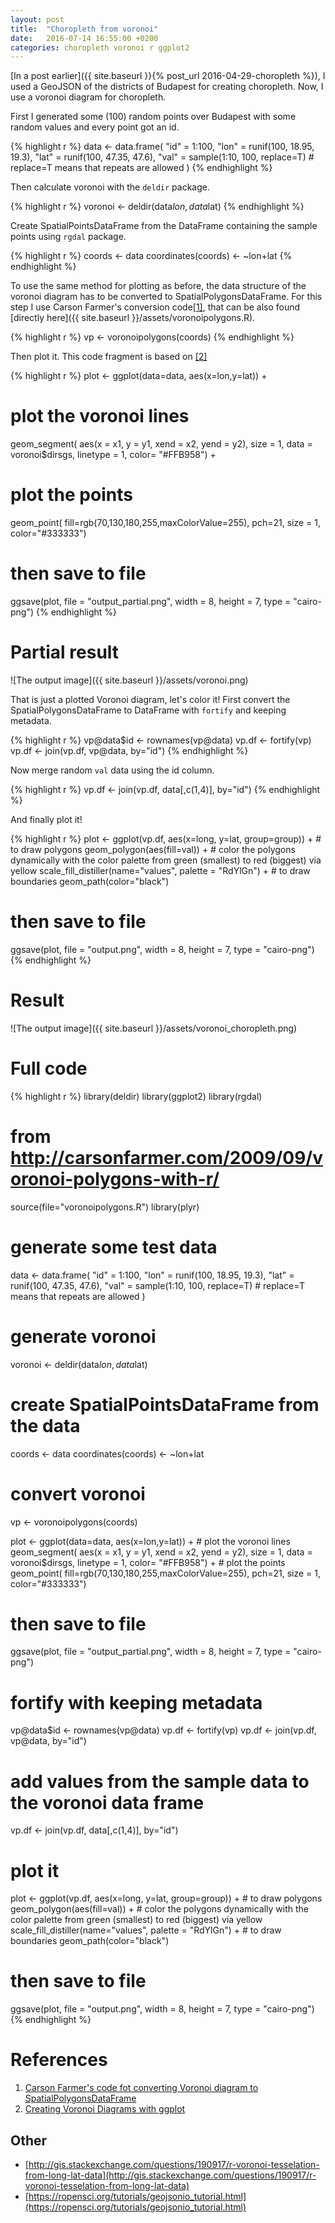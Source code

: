 ```yaml
---
layout: post
title:  "Choropleth from voronoi"
date:   2016-07-14 16:55:00 +0200
categories: choropleth voronoi r ggplot2
---
```


[In a post earlier]({{ site.baseurl }}{% post_url 2016-04-29-choropleth %}), I used a GeoJSON of the districts of Budapest for creating choropleth. Now, I use a voronoi diagram for choropleth.

First I generated some (100) random points over Budapest with some random values and every point got an id.

{% highlight r %}
data <- data.frame(
	"id"  = 1:100,
	"lon" = runif(100, 18.95, 19.3),
	"lat" = runif(100, 47.35, 47.6),
	"val" = sample(1:10, 100, replace=T) # replace=T means that repeats are allowed
)
{% endhighlight %}

Then calculate voronoi with the `deldir` package.

{% highlight r %}
voronoi <- deldir(data$lon, data$lat)
{% endhighlight %}

Create SpatialPointsDataFrame from the DataFrame containing the sample points using `rgdal` package.

{% highlight r %}
coords <- data
coordinates(coords) <- ~lon+lat
{% endhighlight %}

To use the same method for plotting as before, the data structure of the voronoi diagram has to be converted to SpatialPolygonsDataFrame. For this step I use Carson Farmer's conversion code[[1]][carson], that can be also found [directly here]({{ site.baseurl }}/assets/voronoipolygons.R).

{% highlight r %}
vp <- voronoipolygons(coords)
{% endhighlight %}

Then plot it. This code fragment is based on [[2]][voronoi_with_ggplot]

{% highlight r %}
plot <- ggplot(data=data, aes(x=lon,y=lat)) +
  # plot the voronoi lines
  geom_segment(
    aes(x = x1, y = y1, xend = x2, yend = y2),
    size = 1,
    data = voronoi$dirsgs,
    linetype = 1,
    color= "#FFB958") + 
  # plot the points
  geom_point(
    fill=rgb(70,130,180,255,maxColorValue=255),
    pch=21,
    size = 1,
    color="#333333")
    
# then save to file
ggsave(plot, file = "output_partial.png",  width = 8, height = 7, type = "cairo-png")
{% endhighlight %}

# Partial result

![The output image]({{ site.baseurl }}/assets/voronoi.png)

That is just a plotted Voronoi diagram, let's color it!
First convert the SpatialPolygonsDataFrame to DataFrame with `fortify` and keeping metadata.

{% highlight r %}
vp@data$id <- rownames(vp@data)
vp.df <- fortify(vp)
vp.df <- join(vp.df, vp@data, by="id")
{% endhighlight %}

Now merge random `val` data using the id column.

{% highlight r %}
vp.df <- join(vp.df, data[,c(1,4)], by="id")
{% endhighlight %}

And finally plot it!

{% highlight r %}
plot <- ggplot(vp.df, aes(x=long, y=lat, group=group)) +
		# to draw polygons 
        geom_polygon(aes(fill=val)) + 
        # color the polygons dynamically with the color palette from green (smallest) to red (biggest) via yellow
        scale_fill_distiller(name="values", palette = "RdYlGn") +
        # to draw boundaries
        geom_path(color="black")

# then save to file
ggsave(plot, file = "output.png",  width = 8, height = 7, type = "cairo-png")
{% endhighlight %}

# Result

![The output image]({{ site.baseurl }}/assets/voronoi_choropleth.png)

# Full code

{% highlight r %}
library(deldir)
library(ggplot2)
library(rgdal)
# from http://carsonfarmer.com/2009/09/voronoi-polygons-with-r/
source(file="voronoipolygons.R")
library(plyr)

# generate some test data
data <- data.frame(
	"id"  = 1:100,
	"lon" = runif(100, 18.95, 19.3),
	"lat" = runif(100, 47.35, 47.6),
	"val" = sample(1:10, 100, replace=T) # replace=T means that repeats are allowed
)

# generate voronoi
voronoi <- deldir(data$lon, data$lat)

# create SpatialPointsDataFrame from the data
coords <- data
coordinates(coords) <- ~lon+lat

# convert voronoi
vp <- voronoipolygons(coords)

plot <- ggplot(data=data, aes(x=lon,y=lat)) +
	# plot the voronoi lines
	geom_segment(
		aes(x = x1, y = y1, xend = x2, yend = y2),
		size = 1,
		data = voronoi$dirsgs,
		linetype = 1,
		color= "#FFB958") + 
	# plot the points
	geom_point(
		fill=rgb(70,130,180,255,maxColorValue=255),
		pch=21,
		size = 1,
		color="#333333")

# then save to file
ggsave(plot, file = "output_partial.png",  width = 8, height = 7, type = "cairo-png")

# fortify with keeping metadata
vp@data$id <- rownames(vp@data)
vp.df <- fortify(vp)
vp.df <- join(vp.df, vp@data, by="id")

# add values from the sample data to the voronoi data frame
vp.df <- join(vp.df, data[,c(1,4)], by="id")

# plot it
plot <- ggplot(vp.df, aes(x=long, y=lat, group=group)) +
		# to draw polygons 
        geom_polygon(aes(fill=val)) + 
        # color the polygons dynamically with the color palette from green (smallest) to red (biggest) via yellow
        scale_fill_distiller(name="values", palette = "RdYlGn") +
        # to draw boundaries
        geom_path(color="black") 

# then save to file
ggsave(plot, file = "output.png",  width = 8, height = 7, type = "cairo-png")
{% endhighlight %}

# References

1. [Carson Farmer's code  fot converting Voronoi diagram to SpatialPolygonsDataFrame][carson]
2. [Creating Voronoi Diagrams with ggplot][voronoi_with_ggplot]

## Other

* [http://gis.stackexchange.com/questions/190917/r-voronoi-tesselation-from-long-lat-data](http://gis.stackexchange.com/questions/190917/r-voronoi-tesselation-from-long-lat-data)
* [https://ropensci.org/tutorials/geojsonio_tutorial.html](https://ropensci.org/tutorials/geojsonio_tutorial.html)


[carson]: http://carsonfarmer.com/2009/09/voronoi-polygons-with-r/
[voronoi_with_ggplot]: http://letstalkdata.com/2014/05/creating-voronoi-diagrams-with-ggplot/
